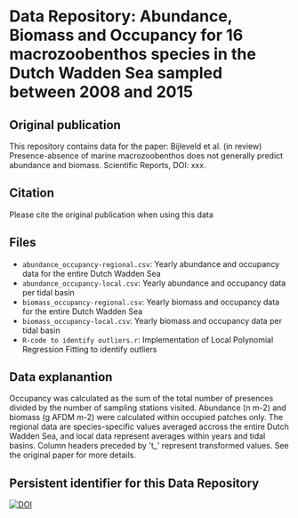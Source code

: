 # Data Repository: Abundance, Biomass and Occupancy for 16 macrozoobenthos species in the Dutch Wadden Sea sampled between 2008 and 2015

## Original publication
This repository contains data for the paper: Bijleveld et al. (in review) Presence-absence of marine macrozoobenthos does not generally predict abundance and biomass. Scientific Reports, DOI: xxx.

## Citation
Please cite the original publication when using this data 

## Files
* `abundance_occupancy-regional.csv`: Yearly abundance and occupancy data for the entire Dutch Wadden Sea
* `abundance_occupancy-local.csv`: Yearly abundance and occupancy data per tidal basin 
* `biomass_occupancy-regional.csv`: Yearly biomass and occupancy data for the entire Dutch Wadden Sea
* `biomass_occupancy-local.csv`: Yearly biomass and occupancy data per tidal basin 
* `R-code to identify outliers.r`: Implementation of Local Polynomial Regression Fitting to identify outliers

## Data explanantion
Occupancy was calculated as the sum of the total number of presences divided by the number of sampling stations visited. Abundance (n m-2) and biomass (g AFDM m-2) were calculated within occupied patches only. The regional data are species-specific values averaged accross the entire Dutch Wadden Sea, and local data represent averages within years and tidal basins. Column headers preceded by 't_' represent transformed values. See the original paper for more details.  

## Persistent identifier for this Data Repository
[![DOI](https://zenodo.org/badge/114802916.svg)](https://zenodo.org/badge/latestdoi/114802916)
